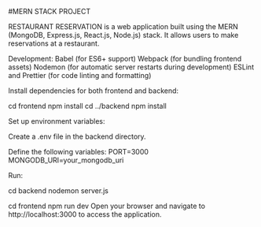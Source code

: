 #MERN STACK PROJECT

RESTAURANT RESERVATION is a web application built using the MERN (MongoDB, Express.js, React.js, Node.js) stack. It allows users to make reservations at a restaurant.


Development:
Babel (for ES6+ support)
Webpack (for bundling frontend assets)
Nodemon (for automatic server restarts during development)
ESLint and Prettier (for code linting and formatting)


Install dependencies for both frontend and backend:

cd frontend
npm install
cd ../backend
npm install


Set up environment variables:

Create a .env file in the backend directory.

Define the following variables:
PORT=3000
MONGODB_URI=your_mongodb_uri


Run:

cd backend
nodemon server.js


cd frontend
npm run dev
Open your browser and navigate to http://localhost:3000 to access the application.
